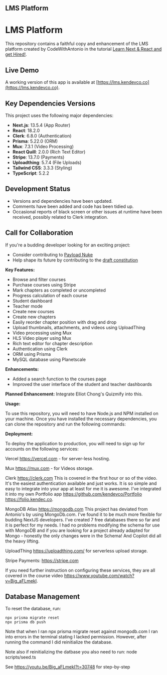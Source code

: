## LMS Platform

# LMS Platform

This repository contains a faithful copy and enhancement of the LMS platform created by CodeWithAntonio in the tutorial [Learn Next & React and get Hired!](https://www.youtube.com/watch?v=Big_aFLmekI).

## Live Demo

A working version of this app is available at [https://lms.kendevco.co](https://lms.kendevco.co).

## Key Dependencies Versions

This project uses the following major dependencies:

- **Next.js**: 13.5.4 (App Router)
- **React**: 18.2.0
- **Clerk**: 6.8.0 (Authentication)
- **Prisma**: 5.22.0 (ORM)
- **Mux**: 7.3.1 (Video Processing)
- **React Quill**: 2.0.0 (Rich Text Editor)
- **Stripe**: 13.7.0 (Payments)
- **Uploadthing**: 5.7.4 (File Uploads)
- **Tailwind CSS**: 3.3.3 (Styling)
- **TypeScript**: 5.2.2

## Development Status

- Versions and dependencies have been updated.
- Comments have been added and code has been tidied up.
- Occasional reports of black screen or other issues at runtime have been received, possibly related to Clerk integration.

## Call for Collaboration

If you're a budding developer looking for an exciting project:

- Consider contributing to [Payload Nuke](https://github.com/payloadnuke)
- Help shape its future by contributing to the [draft constitution](https://docs.google.com/document/d/1TaYHs0CSk76xBFu5ps-2BpyWsZkS2getV41_8Q0tO34/edit?usp=sharing)

**Key Features:**

* Browse and filter courses
* Purchase courses using Stripe
* Mark chapters as completed or uncompleted
* Progress calculation of each course
* Student dashboard
* Teacher mode
* Create new courses
* Create new chapters
* Easily reorder chapter position with drag and drop
* Upload thumbnails, attachments, and videos using UploadThing
* Video processing using Mux
* HLS Video player using Mux
* Rich text editor for chapter description
* Authentication using Clerk
* ORM using Prisma
* MySQL database using Planetscale

**Enhancements:**

* Added a search function to the courses page
* Improved the user interface of the student and teacher dashboards

**Planned Enhancement:**
Integrate Elliot Chong's Quizmify into this.

**Usage:**

To use this repository, you will need to have Node.js and NPM installed on your machine. Once you have installed the necessary dependencies, you can clone the repository and run the following commands:

**Deployment:**

To deploy the application to production, you will need to sign up for accounts on the following services:

Vercel https://vercel.com - for server-less hosting.

Mux https://mux.com - for Videos storage. 

Clerk https://clerk.com This is covered in the first hour or so of the video. It's the easiest 
authentication available and just works. It is so simple and easy to integrate into your app at least for 
me it is awesome. I've integrated it into my own Portfolio app https://github.com/kendevco/Portfolio https://folio.kendec.co. 

MongoDB Atlas https://mongodb.com This project has deviated from Antonio's by using MongoDb.com. I've 
found it to be much more flexible for budding NextJS developers. I've created 7 free databases there
so far and it is perfect for my needs. I had no problems modifying the schema for use with MongoDB and 
if you are looking for a project already adapted for Mongo - honestly the only changes were in the 
Schema! And Copilot did all the heavy lifting.  

UploadThing https://uploadthing.com/ for serverless upload storage.

Stripe Payments: https://stripe.com

If you need further instruction on configuring these services, they are all covered in the course
video https://www.youtube.com/watch?v=Big_aFLmekI. 

## Database Management

To reset the database, run:

    npx prisma migrate reset
    npx prisma db push

Note that when I ran npx prisma migrate reset against mongodb.com I ran
into errors in the terminal stating I lacked permission. However, after
running the command I did reinitialize the database. 

Note also if reinitializing the datbase you also need to run:
node scripts/seed.ts

See https://youtu.be/Big_aFLmekI?t=30748 for step-by-step